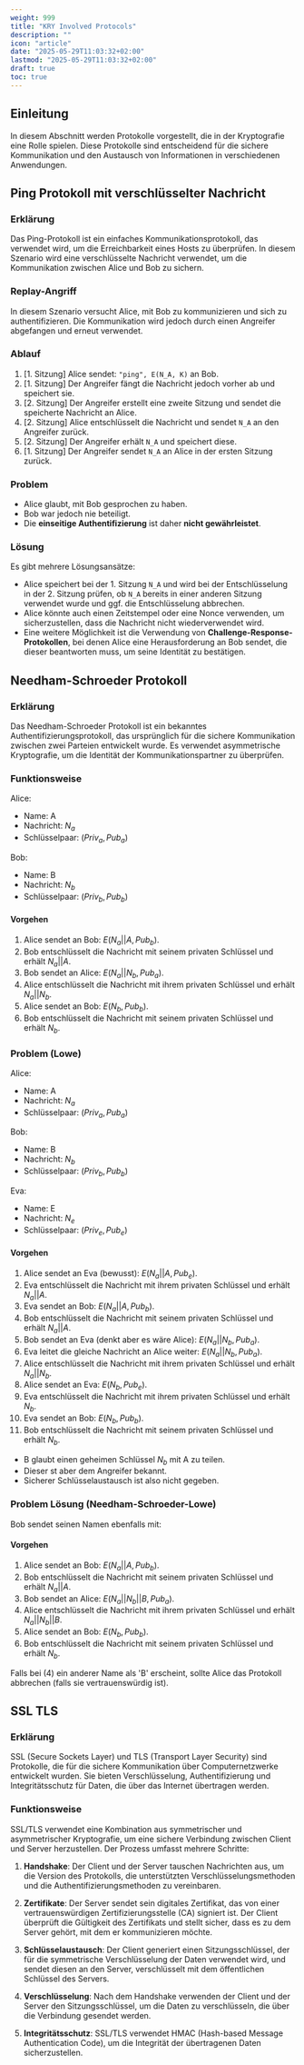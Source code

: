```yaml
---
weight: 999
title: "KRY Involved Protocols"
description: ""
icon: "article"
date: "2025-05-29T11:03:32+02:00"
lastmod: "2025-05-29T11:03:32+02:00"
draft: true
toc: true
---
```


## Einleitung

In diesem Abschnitt werden Protokolle vorgestellt, die in der Kryptografie eine Rolle spielen. Diese Protokolle sind entscheidend für die sichere Kommunikation und den Austausch von Informationen in verschiedenen Anwendungen.

## Ping Protokoll mit verschlüsselter Nachricht

### Erklärung

Das Ping-Protokoll ist ein einfaches Kommunikationsprotokoll, das verwendet wird, um die Erreichbarkeit eines Hosts zu überprüfen. In diesem Szenario wird eine verschlüsselte Nachricht verwendet, um die Kommunikation zwischen Alice und Bob zu sichern.

### Replay-Angriff

In diesem Szenario versucht Alice, mit Bob zu kommunizieren und sich zu authentifizieren. Die Kommunikation wird jedoch durch einen Angreifer abgefangen und erneut verwendet.

### Ablauf

1. [1. Sitzung] Alice sendet: `"ping", E(N_A, K)` an Bob.
2. [1. Sitzung] Der Angreifer fängt die Nachricht jedoch vorher ab und speichert sie.
3. [2. Sitzung] Der Angreifer erstellt eine zweite Sitzung und sendet die speicherte Nachricht an Alice.
4. [2. Sitzung] Alice entschlüsselt die Nachricht und sendet `N_A` an den Angreifer zurück.
5. [2. Sitzung] Der Angreifer erhält `N_A` und speichert diese.
6. [1. Sitzung] Der Angreifer sendet `N_A` an Alice in der ersten Sitzung zurück.

### Problem

- Alice glaubt, mit Bob gesprochen zu haben.
- Bob war jedoch nie beteiligt.
- Die **einseitige Authentifizierung** ist daher **nicht gewährleistet**.

### Lösung

Es gibt mehrere Lösungsansätze:
- Alice speichert bei der 1. Sitzung `N_A` und wird bei der Entschlüsselung in der 2. Sitzung prüfen, ob `N_A` bereits in einer anderen Sitzung verwendet wurde und ggf. die Entschlüsselung abbrechen.
- Alice könnte auch einen Zeitstempel oder eine Nonce verwenden, um sicherzustellen, dass die Nachricht nicht wiederverwendet wird.
- Eine weitere Möglichkeit ist die Verwendung von **Challenge-Response-Protokollen**, bei denen Alice eine Herausforderung an Bob sendet, die dieser beantworten muss, um seine Identität zu bestätigen.

## Needham-Schroeder Protokoll

### Erklärung

Das Needham-Schroeder Protokoll ist ein bekanntes Authentifizierungsprotokoll, das ursprünglich für die sichere Kommunikation zwischen zwei Parteien entwickelt wurde. Es verwendet asymmetrische Kryptografie, um die Identität der Kommunikationspartner zu überprüfen.

### Funktionsweise

Alice:
- Name: A
- Nachricht: $N_a$
- Schlüsselpaar: $(Priv_a, Pub_a)$

Bob:
- Name: B
- Nachricht: $N_b$
- Schlüsselpaar: $(Priv_b, Pub_b)$

#### Vorgehen

1. Alice sendet an Bob: $E(N_a || A, Pub_b)$.
2. Bob entschlüsselt die Nachricht mit seinem privaten Schlüssel und erhält $N_a || A$.
3. Bob sendet an Alice: $E(N_a || N_b, Pub_a)$.
4. Alice entschlüsselt die Nachricht mit ihrem privaten Schlüssel und erhält $N_a || N_b$.
5. Alice sendet an Bob: $E(N_b, Pub_b)$.
6. Bob entschlüsselt die Nachricht mit seinem privaten Schlüssel und erhält $N_b$.

### Problem (Lowe)

Alice:
- Name: A
- Nachricht: $N_a$
- Schlüsselpaar: $(Priv_a, Pub_a)$

Bob:
- Name: B
- Nachricht: $N_b$
- Schlüsselpaar: $(Priv_b, Pub_b)$

Eva:
- Name: E
- Nachricht: $N_e$
- Schlüsselpaar: $(Priv_e, Pub_e)$

#### Vorgehen

1. Alice sendet an Eva (bewusst): $E(N_a || A, Pub_e)$.
2. Eva entschlüsselt die Nachricht mit ihrem privaten Schlüssel und erhält $N_a || A$.
3. Eva sendet an Bob: $E(N_a || A, Pub_b)$.
4. Bob entschlüsselt die Nachricht mit seinem privaten Schlüssel und erhält $N_a || A$.
5. Bob sendet an Eva (denkt aber es wäre Alice): $E(N_a || N_b, Pub_a)$.
6. Eva leitet die gleiche Nachricht an Alice weiter: $E(N_a || N_b, Pub_a)$.
7. Alice entschlüsselt die Nachricht mit ihrem privaten Schlüssel und erhält $N_a || N_b$.
8. Alice sendet an Eva: $E(N_b, Pub_e)$.
9. Eva entschlüsselt die Nachricht mit ihrem privaten Schlüssel und erhält $N_b$.
10. Eva sendet an Bob: $E(N_b, Pub_b)$.
11. Bob entschlüsselt die Nachricht mit seinem privaten Schlüssel und erhält $N_b$.

- B glaubt einen geheimen Schlüssel $N_b$ mit A zu teilen.
- Dieser st aber dem Angreifer bekannt.
- Sicherer Schlüsselaustausch ist also nicht gegeben.

### Problem Lösung (Needham-Schroeder-Lowe)

Bob sendet seinen Namen ebenfalls mit:

#### Vorgehen

1. Alice sendet an Bob: $E(N_a || A, Pub_b)$.
2. Bob entschlüsselt die Nachricht mit seinem privaten Schlüssel und erhält $N_a || A$.
3. Bob sendet an Alice: $E(N_a || N_b || B, Pub_a)$.
4. Alice entschlüsselt die Nachricht mit ihrem privaten Schlüssel und erhält $N_a || N_b || B$.
5. Alice sendet an Bob: $E(N_b, Pub_b)$.
6. Bob entschlüsselt die Nachricht mit seinem privaten Schlüssel und erhält $N_b$.

Falls bei (4) ein anderer Name als 'B' erscheint, sollte Alice das Protokoll abbrechen (falls sie vertrauenswürdig ist).

## SSL TLS

### Erklärung

SSL (Secure Sockets Layer) und TLS (Transport Layer Security) sind Protokolle, die für die sichere Kommunikation über Computernetzwerke entwickelt wurden. Sie bieten Verschlüsselung, Authentifizierung und Integritätsschutz für Daten, die über das Internet übertragen werden.

### Funktionsweise

SSL/TLS verwendet eine Kombination aus symmetrischer und asymmetrischer Kryptografie, um eine sichere Verbindung zwischen Client und Server herzustellen. Der Prozess umfasst mehrere Schritte:

1. **Handshake**: Der Client und der Server tauschen Nachrichten aus, um die Version des Protokolls, die unterstützten Verschlüsselungsmethoden und die Authentifizierungsmethoden zu vereinbaren.

2. **Zertifikate**: Der Server sendet sein digitales Zertifikat, das von einer vertrauenswürdigen Zertifizierungsstelle (CA) signiert ist. Der Client überprüft die Gültigkeit des Zertifikats und stellt sicher, dass es zu dem Server gehört, mit dem er kommunizieren möchte.

3. **Schlüsselaustausch**: Der Client generiert einen Sitzungsschlüssel, der für die symmetrische Verschlüsselung der Daten verwendet wird, und sendet diesen an den Server, verschlüsselt mit dem öffentlichen Schlüssel des Servers.

4. **Verschlüsselung**: Nach dem Handshake verwenden der Client und der Server den Sitzungsschlüssel, um die Daten zu verschlüsseln, die über die Verbindung gesendet werden.

5. **Integritätsschutz**: SSL/TLS verwendet HMAC (Hash-based Message Authentication Code), um die Integrität der übertragenen Daten sicherzustellen.

